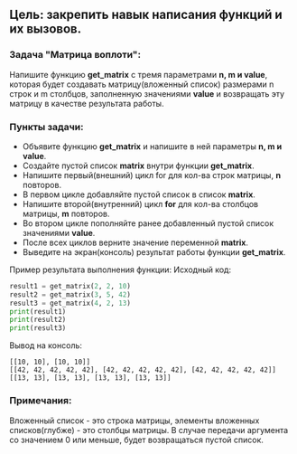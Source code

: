 ## Цель: закрепить навык написания функций и их вызовов.

### Задача "Матрица воплоти":
Напишите функцию **get_matrix** с тремя параметрами **n, m и value**, которая будет создавать матрицу(вложенный список) размерами n строк и m столбцов, заполненную значениями **value** и возвращать эту матрицу в качестве результата работы.

### Пункты задачи:
- Объявите функцию **get_matrix** и напишите в ней параметры **n, m и value**.
- Создайте пустой список **matrix** внутри функции **get_matrix**.
- Напишите первый(внешний) цикл for для кол-ва строк матрицы, **n** повторов.
- В первом цикле добавляйте пустой список в список **matrix**.
- Напишите второй(внутренний) цикл **for** для кол-ва столбцов матрицы, **m** повторов.
- Во втором цикле пополняйте ранее добавленный пустой список значениями **value**.
- После всех циклов верните значение переменной **matrix**.
- Выведите на экран(консоль) результат работы функции **get_matrix**.

Пример результата выполнения функции:
Исходный код:
```python
result1 = get_matrix(2, 2, 10)
result2 = get_matrix(3, 5, 42)
result3 = get_matrix(4, 2, 13)
print(result1)
print(result2)
print(result3)
```
Вывод на консоль:
```
[[10, 10], [10, 10]]
[[42, 42, 42, 42, 42], [42, 42, 42, 42, 42], [42, 42, 42, 42, 42]]
[[13, 13], [13, 13], [13, 13], [13, 13]]
```
### Примечания:
Вложенный список - это строка матрицы, элементы вложенных списков(глубже) - это столбцы матрицы.
В случае передачи аргумента со значением 0 или меньше, будет возвращаться пустой список.
